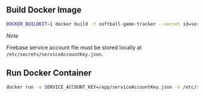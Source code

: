 ## Build Docker Image

```bash
DOCKER_BUILDKIT=1 docker build -t softball-game-tracker --secret id=serviceAccountKey_json,src=/etc/secrets/serviceAccountKey.json .
```

_Note_

Firebase service account file must be stored locally at `/etc/secrets/serviceAccountKey.json`.

## Run Docker Container

```bash
docker run -e SERVICE_ACCOUNT_KEY=/app/serviceAccountKey.json -v /etc/secrets/serviceAccountKey.json:/app/serviceAccountKey.json -p 8080:8080 softball-game-tracker
```
